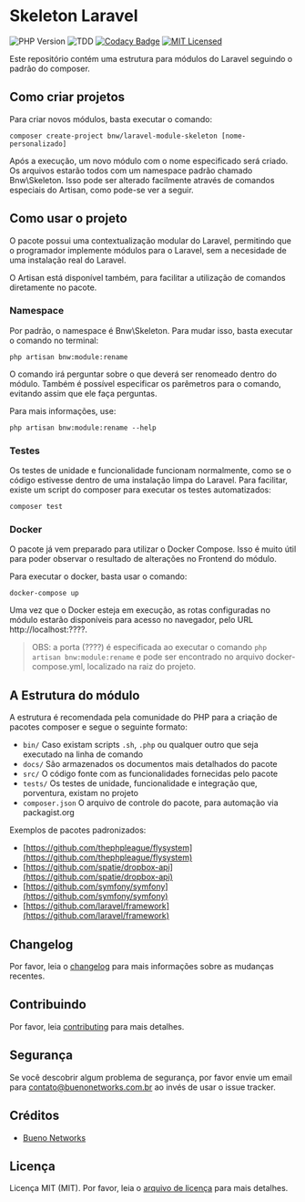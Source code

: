 # Skeleton Laravel

![PHP Version](https://img.shields.io/badge/php-%5E7.2.0-blue)
![TDD](https://img.shields.io/badge/tdd-Tested%20100%25-blue)
[![Codacy Badge](https://app.codacy.com/project/badge/Grade/4bdf94ec532b46758a36fa0adebbe48d)](https://www.codacy.com/gh/bueno-networks/laravel-module-skeleton?utm_source=github.com&amp;utm_medium=referral&amp;utm_content=bueno-networks/laravel-module-skeleton&amp;utm_campaign=Badge_Grade)
[![MIT Licensed](https://img.shields.io/badge/license-MIT-brightgreen.svg?style=flat-square)](license.md)

Este repositório contém uma estrutura para módulos do Laravel seguindo o padrão do composer. 

## Como criar projetos

Para criar novos módulos, basta executar o comando:

```
composer create-project bnw/laravel-module-skeleton [nome-personalizado]
```

Após a execução, um novo módulo com o nome especificado será criado. 
Os arquivos estarão todos com um namespace padrão chamado Bnw\Skeleton.
Isso pode ser alterado facilmente através de comandos especiais do Artisan, como pode-se ver a seguir.

## Como usar o projeto

O pacote possui uma contextualização modular do Laravel, permitindo que o programador implemente módulos para o Laravel, sem a necesidade de uma instalação real do Laravel.

O Artisan está disponível também, para facilitar a utilização de comandos 
diretamente no pacote.

### Namespace

Por padrão, o namespace é Bnw\Skeleton. Para mudar isso, basta executar o comando no terminal:

```
php artisan bnw:module:rename
```

O comando irá perguntar sobre o que deverá ser renomeado dentro do módulo.
Também é possível especificar os parêmetros para o comando, evitando assim que ele faça perguntas.

Para mais informações, use: 

```
php artisan bnw:module:rename --help
```

### Testes

Os testes de unidade e funcionalidade funcionam normalmente, como se o código estivesse dentro de uma instalação limpa do Laravel. Para facilitar, existe um script do composer para executar os testes automatizados:

```
composer test
```

### Docker

O pacote já vem preparado para utilizar o Docker Compose. Isso é muito útil para poder observar o resultado de alterações no Frontend do módulo. 

Para executar o docker, basta usar o comando:

```
docker-compose up
```

Uma vez que o Docker esteja em execução, as rotas configuradas no módulo estarão disponíveis para acesso no navegador, pelo URL http://localhost:????.

> OBS: a porta (????) é especificada ao executar o comando `php artisan bnw:module:rename` e pode ser encontrado no arquivo docker-compose.yml, localizado na raiz do projeto.



## A Estrutura do módulo

A estrutura é recomendada pela comunidade do PHP para a criação de pacotes composer e segue o seguinte formato:

- `bin/` Caso existam scripts `.sh`, `.php` ou qualquer outro que seja executado na linha de comando
- `docs/` São armazenados os documentos mais detalhados do pacote
- `src/` O código fonte com as funcionalidades fornecidas pelo pacote
- `tests/` Os testes de unidade, funcionalidade e integração que, porventura, existam no projeto
- `composer.json` O arquivo de controle do pacote, para automação via packagist.org

Exemplos de pacotes padronizados:

- [https://github.com/thephpleague/flysystem](https://github.com/thephpleague/flysystem)
- [https://github.com/spatie/dropbox-api](https://github.com/spatie/dropbox-api)
- [https://github.com/symfony/symfony](https://github.com/symfony/symfony)
- [https://github.com/laravel/framework](https://github.com/laravel/framework)

## Changelog

Por favor, leia o [changelog](changelog.md) para mais informações sobre as mudanças recentes.

## Contribuindo

Por favor, leia [contributing](contributing.md) para mais detalhes.

## Segurança

Se você descobrir algum problema de segurança, por favor envie um email para contato@buenonetworks.com.br 
ao invés de usar o issue tracker.

## Créditos

- [Bueno Networks](https://github.com/bueno-networks)

## Licença

Licença MIT (MIT). Por favor, leia o [arquivo de licença](license.md) para mais detalhes.
